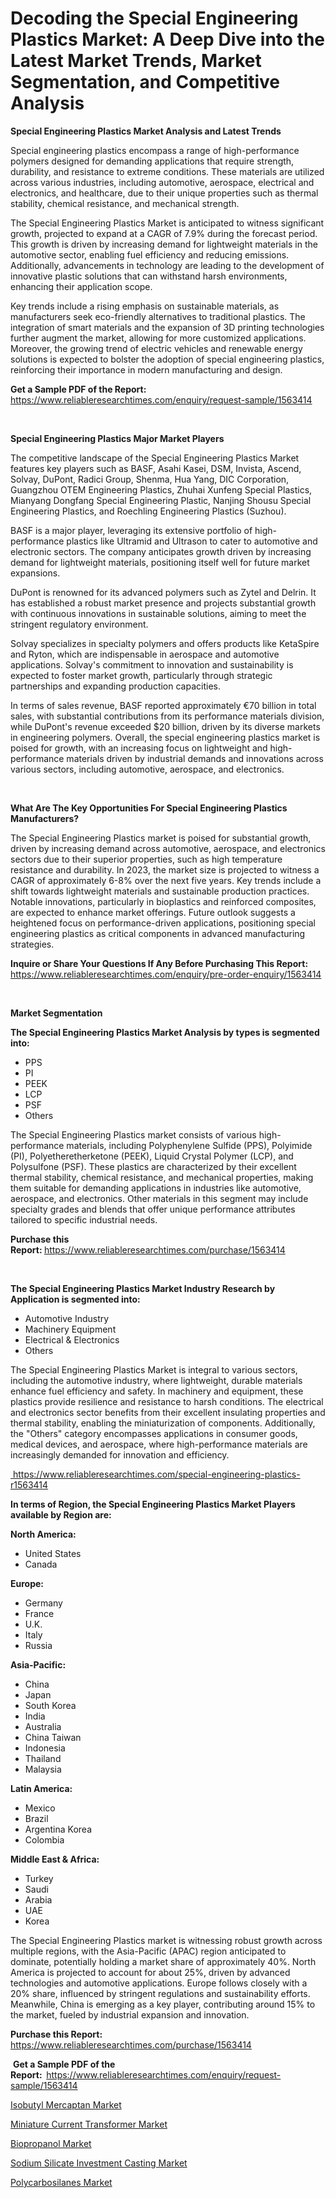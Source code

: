 <p><h1>Decoding the Special Engineering Plastics Market: A Deep Dive into the Latest Market Trends, Market Segmentation, and Competitive Analysis</h1></p><p><strong>Special Engineering Plastics Market Analysis and Latest Trends</strong></p>
<p><p>Special engineering plastics encompass a range of high-performance polymers designed for demanding applications that require strength, durability, and resistance to extreme conditions. These materials are utilized across various industries, including automotive, aerospace, electrical and electronics, and healthcare, due to their unique properties such as thermal stability, chemical resistance, and mechanical strength.</p><p>The Special Engineering Plastics Market is anticipated to witness significant growth, projected to expand at a CAGR of 7.9% during the forecast period. This growth is driven by increasing demand for lightweight materials in the automotive sector, enabling fuel efficiency and reducing emissions. Additionally, advancements in technology are leading to the development of innovative plastic solutions that can withstand harsh environments, enhancing their application scope.</p><p>Key trends include a rising emphasis on sustainable materials, as manufacturers seek eco-friendly alternatives to traditional plastics. The integration of smart materials and the expansion of 3D printing technologies further augment the market, allowing for more customized applications. Moreover, the growing trend of electric vehicles and renewable energy solutions is expected to bolster the adoption of special engineering plastics, reinforcing their importance in modern manufacturing and design.</p></p>
<p><strong>Get a Sample PDF of the Report:&nbsp;</strong> <a href="https://www.reliableresearchtimes.com/enquiry/request-sample/1563414?utm_campaign=2100&utm_medium=2&utm_source=Github&utm_content=ia&utm_term=30012025&utm_id=special-engineering-plastics">https://www.reliableresearchtimes.com/enquiry/request-sample/1563414</a></p>
<p>&nbsp;</p>
<p><strong>Special Engineering Plastics Major Market Players</strong></p>
<p><p>The competitive landscape of the Special Engineering Plastics Market features key players such as BASF, Asahi Kasei, DSM, Invista, Ascend, Solvay, DuPont, Radici Group, Shenma, Hua Yang, DIC Corporation, Guangzhou OTEM Engineering Plastics, Zhuhai Xunfeng Special Plastics, Mianyang Dongfang Special Engineering Plastic, Nanjing Shousu Special Engineering Plastics, and Roechling Engineering Plastics (Suzhou).</p><p>BASF is a major player, leveraging its extensive portfolio of high-performance plastics like Ultramid and Ultrason to cater to automotive and electronic sectors. The company anticipates growth driven by increasing demand for lightweight materials, positioning itself well for future market expansions.</p><p>DuPont is renowned for its advanced polymers such as Zytel and Delrin. It has established a robust market presence and projects substantial growth with continuous innovations in sustainable solutions, aiming to meet the stringent regulatory environment.</p><p>Solvay specializes in specialty polymers and offers products like KetaSpire and Ryton, which are indispensable in aerospace and automotive applications. Solvay's commitment to innovation and sustainability is expected to foster market growth, particularly through strategic partnerships and expanding production capacities.</p><p>In terms of sales revenue, BASF reported approximately €70 billion in total sales, with substantial contributions from its performance materials division, while DuPont's revenue exceeded $20 billion, driven by its diverse markets in engineering polymers. Overall, the special engineering plastics market is poised for growth, with an increasing focus on lightweight and high-performance materials driven by industrial demands and innovations across various sectors, including automotive, aerospace, and electronics.</p></p>
<p>&nbsp;</p>
<p><strong>What Are The Key Opportunities For Special Engineering Plastics Manufacturers?</strong></p>
<p><p>The Special Engineering Plastics market is poised for substantial growth, driven by increasing demand across automotive, aerospace, and electronics sectors due to their superior properties, such as high temperature resistance and durability. In 2023, the market size is projected to witness a CAGR of approximately 6-8% over the next five years. Key trends include a shift towards lightweight materials and sustainable production practices. Notable innovations, particularly in bioplastics and reinforced composites, are expected to enhance market offerings. Future outlook suggests a heightened focus on performance-driven applications, positioning special engineering plastics as critical components in advanced manufacturing strategies.</p></p>
<p><strong>Inquire or Share Your Questions If Any Before Purchasing This Report:</strong> <a href="https://www.reliableresearchtimes.com/enquiry/pre-order-enquiry/1563414?utm_campaign=2100&utm_medium=2&utm_source=Github&utm_content=ia&utm_term=30012025&utm_id=special-engineering-plastics">https://www.reliableresearchtimes.com/enquiry/pre-order-enquiry/1563414</a></p>
<p>&nbsp;</p>
<p><strong>Market Segmentation</strong></p>
<p><strong>The Special Engineering Plastics Market Analysis by types is segmented into:</strong></p>
<p><ul><li>PPS</li><li>PI</li><li>PEEK</li><li>LCP</li><li>PSF</li><li>Others</li></ul></p>
<p><p>The Special Engineering Plastics market consists of various high-performance materials, including Polyphenylene Sulfide (PPS), Polyimide (PI), Polyetheretherketone (PEEK), Liquid Crystal Polymer (LCP), and Polysulfone (PSF). These plastics are characterized by their excellent thermal stability, chemical resistance, and mechanical properties, making them suitable for demanding applications in industries like automotive, aerospace, and electronics. Other materials in this segment may include specialty grades and blends that offer unique performance attributes tailored to specific industrial needs.</p></p>
<p><strong>Purchase this Report:&nbsp;</strong><a href="https://www.reliableresearchtimes.com/purchase/1563414?utm_campaign=2100&utm_medium=2&utm_source=Github&utm_content=ia&utm_term=30012025&utm_id=special-engineering-plastics">https://www.reliableresearchtimes.com/purchase/1563414</a></p>
<p>&nbsp;</p>
<p><strong>The Special Engineering Plastics Market Industry Research by Application is segmented into:</strong></p>
<p><ul><li>Automotive Industry</li><li>Machinery Equipment</li><li>Electrical & Electronics</li><li>Others</li></ul></p>
<p><p>The Special Engineering Plastics Market is integral to various sectors, including the automotive industry, where lightweight, durable materials enhance fuel efficiency and safety. In machinery and equipment, these plastics provide resilience and resistance to harsh conditions. The electrical and electronics sector benefits from their excellent insulating properties and thermal stability, enabling the miniaturization of components. Additionally, the "Others" category encompasses applications in consumer goods, medical devices, and aerospace, where high-performance materials are increasingly demanded for innovation and efficiency.</p></p>
<p><a href="https://www.reliableresearchtimes.com/special-engineering-plastics-r1563414?utm_campaign=2100&utm_medium=2&utm_source=Github&utm_content=ia&utm_term=30012025&utm_id=special-engineering-plastics">&nbsp;https://www.reliableresearchtimes.com/special-engineering-plastics-r1563414</a></p>
<p><strong>In terms of Region, the Special Engineering Plastics Market Players available by Region are:</strong></p>
<p>
    <p> <strong> North America: </strong>
        <ul>
            <li>United States</li>
            <li>Canada</li>
        </ul>
        </p> 
    <p> <strong> Europe: </strong>
        <ul>
            <li>Germany</li>
            <li>France</li>
            <li>U.K.</li>
            <li>Italy</li>
            <li>Russia</li>
        </ul>
        </p> 
    <p> <strong> Asia-Pacific: </strong>
        <ul>
            <li>China</li>
            <li>Japan</li>
            <li>South Korea</li>
            <li>India</li>
            <li>Australia</li>
            <li>China Taiwan</li>
            <li>Indonesia</li>
            <li>Thailand</li>
            <li>Malaysia</li>
        </ul>
        </p> 
    <p> <strong> Latin America: </strong>
        <ul>
            <li>Mexico</li>
            <li>Brazil</li>
            <li>Argentina Korea</li>
            <li>Colombia</li>
        </ul>
        </p> 
    <p> <strong> Middle East & Africa: </strong>
        <ul>
            <li>Turkey</li>
            <li>Saudi</li>
            <li>Arabia</li>
            <li>UAE</li>
            <li>Korea</li>
        </ul>
    </p>
    </p>
<p><p>The Special Engineering Plastics market is witnessing robust growth across multiple regions, with the Asia-Pacific (APAC) region anticipated to dominate, potentially holding a market share of approximately 40%. North America is projected to account for about 25%, driven by advanced technologies and automotive applications. Europe follows closely with a 20% share, influenced by stringent regulations and sustainability efforts. Meanwhile, China is emerging as a key player, contributing around 15% to the market, fueled by industrial expansion and innovation.</p></p>
<p><strong>Purchase this Report: </strong><a href="https://www.reliableresearchtimes.com/purchase/1563414?utm_campaign=2100&utm_medium=2&utm_source=Github&utm_content=ia&utm_term=30012025&utm_id=special-engineering-plastics">https://www.reliableresearchtimes.com/purchase/1563414</a></p>
<p>&nbsp;<strong>Get a Sample PDF of the Report:&nbsp;&nbsp;</strong><a href="https://www.reliableresearchtimes.com/enquiry/request-sample/1563414?utm_campaign=2100&utm_medium=2&utm_source=Github&utm_content=ia&utm_term=30012025&utm_id=special-engineering-plastics">https://www.reliableresearchtimes.com/enquiry/request-sample/1563414</a></p>
<p><strong></strong></p>
<p><p><a href="https://github.com/nibbsmantji/Market-Research-Report-List-1/blob/main/isobutyl-mercaptan-market.md?utm_campaign=2100&utm_medium=2&utm_source=Github&utm_content=ia&utm_term=30012025&utm_id=special-engineering-plastics">Isobutyl Mercaptan Market</a></p><p><a href="https://github.com/YashRP12/Market-Research-Report-List-7/blob/main/miniature-current-transformer-market.md?utm_campaign=2100&utm_medium=2&utm_source=Github&utm_content=ia&utm_term=30012025&utm_id=special-engineering-plastics">Miniature Current Transformer Market</a></p><p><a href="https://github.com/birbamanan03/Market-Research-Report-List-1/blob/main/biopropanol-market.md?utm_campaign=2100&utm_medium=2&utm_source=Github&utm_content=ia&utm_term=30012025&utm_id=special-engineering-plastics">Biopropanol Market</a></p><p><a href="https://github.com/djibenesha/Market-Research-Report-List-1/blob/main/sodium-silicate-investment-casting-market.md?utm_campaign=2100&utm_medium=2&utm_source=Github&utm_content=ia&utm_term=30012025&utm_id=special-engineering-plastics">Sodium Silicate Investment Casting Market</a></p><p><a href="https://github.com/hoevealiur4/Market-Research-Report-List-1/blob/main/polycarbosilanes-market.md?utm_campaign=2100&utm_medium=2&utm_source=Github&utm_content=ia&utm_term=30012025&utm_id=special-engineering-plastics">Polycarbosilanes Market</a></p></p>